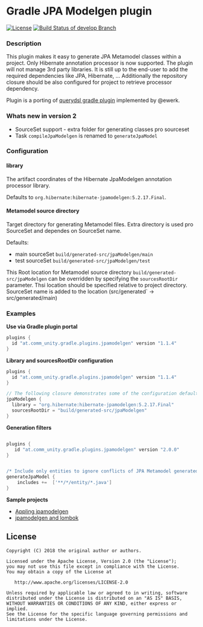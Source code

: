 # Gradle JPA Modelgen plugin

[![License](https://img.shields.io/badge/license-Apache%202-blue.svg)](http://www.apache.org/licenses/LICENSE-2.0)
[![Build Status of develop Branch](https://travis-ci.org/iboyko/gradle-plugins.svg?branch=develop)](https://travis-ci.org/iboyko/gradle-plugins)

### Description

This plugin makes it easy to generate JPA Metamodel classes within a project. 
Only Hibernate annotation processor is now supported. The plugin will not manage 3rd party libraries. 
It is still up to the end-user to add the required dependencies like JPA, Hibernate, ... 
Additionally the repository closure should be also configured for project to retrieve processor dependency.

Plugin is a porting of [querydsl gradle plugin](https://github.com/ewerk/gradle-plugins) implemented by @ewerk.

### Whats new in version 2
* SourceSet support - extra folder for generating classes pro sourceset
* Task `compileJpaModelgen` is renamed to `generateJpaModel`

### Configuration

#### library
The artifact coordinates of the Hibernate JpaModelgen annotation processor library.

Defaults to `org.hibernate:hibernate-jpamodelgen:5.2.17.Final`.

#### Metamodel source directory
Target directory for generating Metamodel files. Extra directory is used pro SourceSet and dependes on SourceSet name.

Defaults:
 - main sourceSet `build/generated-src/jpaModelgen/main`
 - test sourceSet `build/generated-src/jpaModelgen/test`

This Root location for Metamodel source directory `build/generated-src/jpaModelgen` can be overridden by specifying
the `sourcesRootDir` parameter. Thsi location should be specified relative to project directory.
SourceSet name is added to the location (src/generated` -> src/generated/main)


### Examples

__Use via Gradle plugin portal__

```groovy
plugins {
  id "at.comm_unity.gradle.plugins.jpamodelgen" version "1.1.4"
}
```

__Library and sourcesRootDir configuration__

```groovy
plugins {
  id "at.comm_unity.gradle.plugins.jpamodelgen" version "1.1.4"
}

// The following closure demonstrates some of the configuration defaults and is not necessary.
jpaModelgen {
  library = "org.hibernate:hibernate-jpamodelgen:5.2.17.Final"
  sourcesRootDir = "build/generated-src/jpaModelgen"
}

```

__Generation filters__

```groovy

plugins {
   id "at.comm_unity.gradle.plugins.jpamodelgen" version "2.0.0"
}


/* Include only entities to ignore conflicts of JPA Metamodel generated classes usage */
generateJpaModel {
    includes +=  ['**/*/entity/*.java']
}

```

__Sample projects__

* [Appling jpamodelgen](https://github.com/iboyko/gradle-plugins/tree/master/samples/jpamodelgen-sample)
* [jpamodelgen and lombok](https://github.com/iboyko/gradle-plugins/tree/master/samples/jpamodelgen-and-lombok)

## License

    Copyright (C) 2018 the original author or authors.

    Licensed under the Apache License, Version 2.0 (the "License");
    you may not use this file except in compliance with the License.
    You may obtain a copy of the License at

       http://www.apache.org/licenses/LICENSE-2.0

    Unless required by applicable law or agreed to in writing, software
    distributed under the License is distributed on an "AS IS" BASIS,
    WITHOUT WARRANTIES OR CONDITIONS OF ANY KIND, either express or implied.
    See the License for the specific language governing permissions and
    limitations under the License.